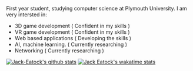 First year student, studying computer science at Plymouth University.
I am very intersted in:
- 3D game development    ( Confident in my skills )
- VR game development    ( Confident in my skills ) 
- Web based applications ( Developing the skills  ) 
- AI, machine learning.  ( Currently researching  ) 
- Networking             ( Currently researching  ) 

[![Jack-Eatock's github stats](https://github-readme-stats.vercel.app/api?username=Jack-Eatock&show_icons=true&theme=radical&count_private=true&include_all_commits=true)](https://github.com/anuraghazra/github-readme-stats)
[![Jack Eatock's wakatime stats](https://github-readme-stats.vercel.app/api/wakatime?username=JackEatock&theme=radical)](https://github.com/anuraghazra/github-readme-stats)
<!--
**Jack-Eatock/Jack-Eatock** is a ✨ _special_ ✨ repository because its `README.md` (this file) appears on your GitHub profile.




Here are some ideas to get you started:

- 🔭 I’m currently working on ...
- 🌱 I’m currently learning ...
- 👯 I’m looking to collaborate on ...
- 🤔 I’m looking for help with ...
- 💬 Ask me about ...
- 📫 How to reach me: ...
- 😄 Pronouns: ...
- ⚡ Fun fact: ...
-->

